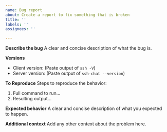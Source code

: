 ```yaml
---
name: Bug report
about: Create a report to fix something that is broken
title: ''
labels: ''
assignees: ''

---
```


**Describe the bug**
A clear and concise description of what the bug is.

**Versions**
 - Client version: (Paste output of `ssh -V`)
 - Server version: (Paste output of `ssh-chat --version`)

**To Reproduce**
Steps to reproduce the behavior:
1. Full command to run...
2. Resulting output...

**Expected behavior**
A clear and concise description of what you expected to happen.

**Additional context**
Add any other context about the problem here.
